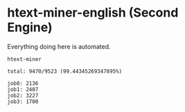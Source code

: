 # htext-miner-english (Second Engine)

Everything doing here is automated.

```
htext-miner

total: 9470/9523 (99.44345269347895%)

job0: 2136
job1: 2407
job2: 3227
job3: 1700
```